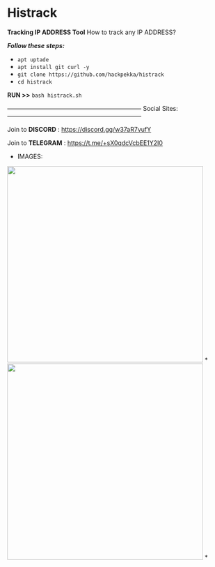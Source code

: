 # Histrack 
**Tracking IP ADDRESS Tool**
How to track any IP ADDRESS?

***Follow these steps:***

* `apt uptade`
* `apt install git curl -y`
* `git clone https://github.com/hackpekka/histrack`
* `cd histrack`

**RUN >>** `bash histrack.sh`

——————————————————————
  Social Sites:
——————————————————————

Join to **DISCORD**  : https://discord.gg/w37aR7vufY

Join to **TELEGRAM** : https://t.me/+sX0qdcVcbEE1Y2I0
* IMAGES:
<img src="https://user-images.githubusercontent.com/100376066/163842689-ce636dac-c534-4b73-a9af-9e633022709d.jpg" width="450">
*
<img src="https://user-images.githubusercontent.com/100376066/163843705-882d6243-ee3a-461e-a0c3-9cf2161463f9.jpg" width="450">
*
